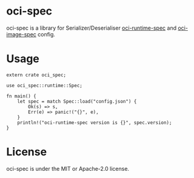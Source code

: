# oci-spec
oci-spec is a library for Serializer/Deserialiser [oci-runtime-spec](https://github.com/opencontainers/runtime-spec) and [oci-image-spec](https://github.com/opencontainers/image-spec) config.

# Usage
```
extern crate oci_spec;

use oci_spec::runtime::Spec;

fn main() {
    let spec = match Spec::load("config.json") {
        Ok(s) => s,
        Err(e) => panic!("{}", e),
    }
    println!("oci-runtime-spec version is {}", spec.version);
}
```

# License
oci-spec is under the MIT or Apache-2.0 license.
